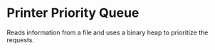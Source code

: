 # Printer Priority Queue
Reads information from a file and uses a binary heap to prioritize the requests.
